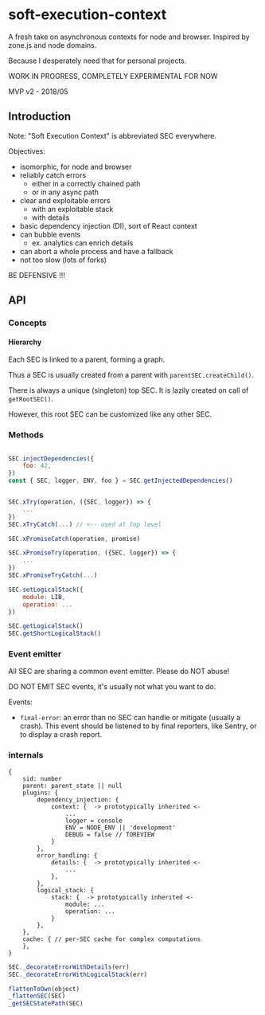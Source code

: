 
# soft-execution-context

A fresh take on asynchronous contexts for node and browser. Inspired by zone.js and node domains.

Because I desperately need that for personal projects.

WORK IN PROGRESS, COMPLETELY EXPERIMENTAL FOR NOW

MVP v2 - 2018/05


## Introduction

Note: "Soft Execution Context" is abbreviated SEC everywhere.

Objectives:
* isomorphic, for node and browser
* reliably catch errors
  * either in a correctly chained path
  * or in any async path
* clear and exploitable errors
  * with an exploitable stack
  * with details
* basic dependency injection (DI), sort of React context
* can bubble events
  * ex. analytics can enrich details
* can abort a whole process and have a fallback
* not too slow (lots of forks)

BE DEFENSIVE !!!


## API

### Concepts

#### Hierarchy

Each SEC is linked to a parent, forming a graph.

Thus a SEC is usually created from a parent with `parentSEC.createChild()`.

There is always a unique (singleton) top SEC. It is lazily created on call of `getRootSEC()`.

However, this root SEC can be customized like any other SEC.


### Methods

```js

SEC.injectDependencies({
	foo: 42,
})
const { SEC, logger, ENV, foo } = SEC.getInjectedDependencies()


SEC.xTry(operation, ({SEC, logger}) => {
	...
})
SEC.xTryCatch(...) // <-- used at top level

SEC.xPromiseCatch(operation, promise)

SEC.xPromiseTry(operation, ({SEC, logger}) => {
	...
})
SEC.xPromiseTryCatch(...)

SEC.setLogicalStack({
	module: LIB,
	operation: ...
})

SEC.getLogicalStack()
SEC.getShortLogicalStack()
```

### Event emitter

All SEC are sharing a common event emitter. Please do NOT abuse!

DO NOT EMIT SEC events, it's usually not what you want to do.

Events:
- `final-error`: an error than no SEC can handle or mitigate (usually a crash).
  This event should be listened to by final reporters, like Sentry,
  or to display a crash report.



### internals

```
{
	sid: number
	parent: parent_state || null
	plugins: {
		dependency_injection: {
			context: {  -> prototypically inherited <-
				...
				logger = console
				ENV = NODE_ENV || 'development'
				DEBUG = false // TOREVIEW
			}
		},
		error_handling: {
			details: {  -> prototypically inherited <-
				...
			},
		},
		logical_stack: {
			stack: {  -> prototypically inherited <-
				module: ...
				operation: ...
			} 
		},
	},
	cache: { // per-SEC cache for complex computations
	},
}

```

```js
SEC._decorateErrorWithDetails(err)
SEC._decorateErrorWithLogicalStack(err)

flattenToOwn(object)
_flattenSEC(SEC)
_getSECStatePath(SEC)
```
